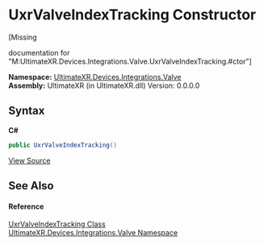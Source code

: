 # UxrValveIndexTracking Constructor 
 

\[Missing <summary> documentation for "M:UltimateXR.Devices.Integrations.Valve.UxrValveIndexTracking.#ctor"\]

**Namespace:**&nbsp;<a href="N_UltimateXR_Devices_Integrations_Valve">UltimateXR.Devices.Integrations.Valve</a><br />**Assembly:**&nbsp;UltimateXR (in UltimateXR.dll) Version: 0.0.0.0

## Syntax

**C#**<br />
``` C#
public UxrValveIndexTracking()
```

<a href="UltimateXR/Scripts/Devices/Integrations/Valve/UxrValveIndexTracking.cs" rel="noopener noreferrer" title="View the source code">View Source</a><br />

## See Also


#### Reference
<a href="T_UltimateXR_Devices_Integrations_Valve_UxrValveIndexTracking">UxrValveIndexTracking Class</a><br /><a href="N_UltimateXR_Devices_Integrations_Valve">UltimateXR.Devices.Integrations.Valve Namespace</a><br />